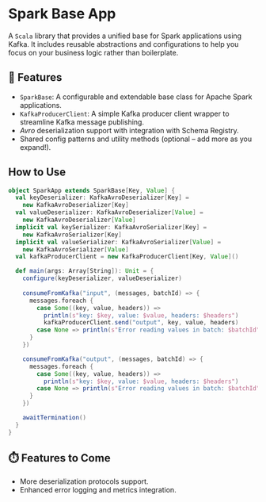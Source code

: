 # Spark Base App

A `Scala` library that provides a unified base for Spark applications using Kafka. It includes reusable abstractions and configurations to help you focus on your business logic rather than boilerplate.

## 🚀 Features

- `SparkBase`: A configurable and extendable base class for Apache Spark applications.
- `KafkaProducerClient`: A simple Kafka producer client wrapper to streamline Kafka message publishing.
- _Avro_ deserialization support with integration with Schema Registry.
- Shared config patterns and utility methods (optional – add more as you expand!).

## How to Use

````scala
object SparkApp extends SparkBase[Key, Value] {
  val keyDeserializer: KafkaAvroDeserializer[Key] =
    new KafkaAvroDeserializer[Key]
  val valueDeserializer: KafkaAvroDeserializer[Value] =
    new KafkaAvroDeserializer[Value]
  implicit val keySerializer: KafkaAvroSerializer[Key] =
    new KafkaAvroSerializer[Key]
  implicit val valueSerializer: KafkaAvroSerializer[Value] =
    new KafkaAvroSerializer[Value]
  val kafkaProducerClient = new KafkaProducerClient[Key, Value]()

  def main(args: Array[String]): Unit = {
    configure(keyDeserializer, valueDeserializer)
    
    consumeFromKafka("input", (messages, batchId) => {
      messages.foreach {
        case Some((key, value, headers)) =>
          println(s"key: $key, value: $value, headers: $headers")
          kafkaProducerClient.send("output", key, value, headers)
        case None => println(s"Error reading values in batch: $batchId")
      }
    })

    consumeFromKafka("output", (messages, batchId) => {
      messages.foreach {
        case Some((key, value, headers)) =>
          println(s"key: $key, value: $value, headers: $headers")
        case None => println(s"Error reading values in batch: $batchId")
      }
    })

    awaitTermination()
  }
}
````

## ⏱️ Features to Come

- More deserialization protocols support.
- Enhanced error logging and metrics integration.